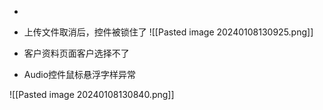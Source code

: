 
- 
- 上传文件取消后，控件被锁住了
![[Pasted image 20240108130925.png]]

- 客户资料页面客户选择不了

- Audio控件鼠标悬浮字样异常

![[Pasted image 20240108130840.png]]



